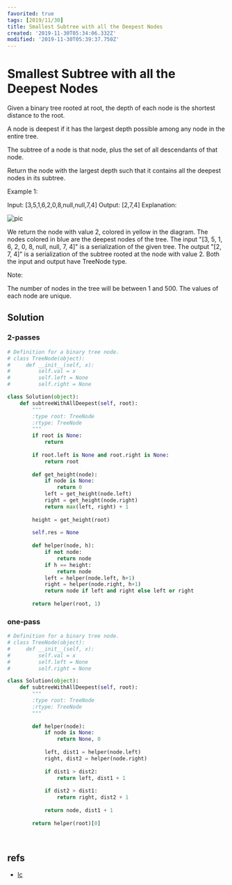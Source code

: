 ```yaml
---
favorited: true
tags: [2019/11/30]
title: Smallest Subtree with all the Deepest Nodes
created: '2019-11-30T05:34:06.332Z'
modified: '2019-11-30T05:39:37.750Z'
---
```


# Smallest Subtree with all the Deepest Nodes

Given a binary tree rooted at root, the depth of each node is the shortest distance to the root.

A node is deepest if it has the largest depth possible among any node in the entire tree.

The subtree of a node is that node, plus the set of all descendants of that node.

Return the node with the largest depth such that it contains all the deepest nodes in its subtree.

 

Example 1:

Input: [3,5,1,6,2,0,8,null,null,7,4]
Output: [2,7,4]
Explanation:

![pic](https://s3-lc-upload.s3.amazonaws.com/uploads/2018/07/01/sketch1.png)

We return the node with value 2, colored in yellow in the diagram.
The nodes colored in blue are the deepest nodes of the tree.
The input "[3, 5, 1, 6, 2, 0, 8, null, null, 7, 4]" is a serialization of the given tree.
The output "[2, 7, 4]" is a serialization of the subtree rooted at the node with value 2.
Both the input and output have TreeNode type.
 

Note:

The number of nodes in the tree will be between 1 and 500.
The values of each node are unique.

## Solution

### 2-passes

```python
# Definition for a binary tree node.
# class TreeNode(object):
#     def __init__(self, x):
#         self.val = x
#         self.left = None
#         self.right = None

class Solution(object):
    def subtreeWithAllDeepest(self, root):
        """
        :type root: TreeNode
        :rtype: TreeNode
        """
        if root is None:
            return
        
        if root.left is None and root.right is None:
            return root
        
        def get_height(node):
            if node is None:
                return 0
            left = get_height(node.left)
            right = get_height(node.right)
            return max(left, right) + 1
        
        height = get_height(root)
        
        self.res = None
        
        def helper(node, h):
            if not node:
                return node
            if h == height:
                return node
            left = helper(node.left, h+1)
            right = helper(node.right, h+1)
            return node if left and right else left or right
        
        return helper(root, 1)
```

### one-pass

```python
# Definition for a binary tree node.
# class TreeNode(object):
#     def __init__(self, x):
#         self.val = x
#         self.left = None
#         self.right = None

class Solution(object):
    def subtreeWithAllDeepest(self, root):
        """
        :type root: TreeNode
        :rtype: TreeNode
        """
        
        def helper(node):
            if node is None:
                return None, 0
            
            left, dist1 = helper(node.left)
            right, dist2 = helper(node.right)
            
            if dist1 > dist2:
                return left, dist1 + 1
            
            if dist2 > dist1:
                return right, dist2 + 1
            
            return node, dist1 + 1
        
        return helper(root)[0]
            
            
```

## refs

* [lc](https://leetcode.com/problems/smallest-subtree-with-all-the-deepest-nodes/)
